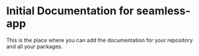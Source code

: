 # Initial Documentation for seamless-app

This is the place where you can add the documentation for your repository and all your packages.
